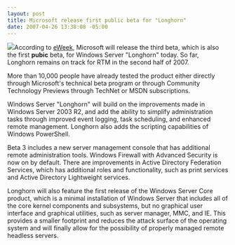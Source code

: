 ```yaml
---
layout: post
title: Microsoft release first public beta for "Longhorn"
date: 2007-04-26 13:38:08 -05:00
---
```


[![](http://www.microsoft.com/library/media/1033/windowsserver/longhorn/graphics/homepage/ItPro.gif)](http://www.microsoft.com/windowsserver/longhorn/audsel.mspx)According to [eWeek](http://www.eweek.com/article2/0,1895,2122094,00.asp), Microsoft will release the third beta, which is also the first **pubic** beta, for Windows Server "Longhorn" today. So far, Longhorn remains on track for RTM in the second half of 2007.

More than 10,000 people have already tested the product either directly through Microsoft's technical beta program or through Community Technology Previews through TechNet or MSDN subscriptions.

Windows Server "Longhorn" will build on the improvements made in Windows Server 2003 R2, and add the ability to simplify administration tasks through improved event logging, task scheduling, and enhanced remote management. Longhorn also adds the scripting capabilities of Windows PowerShell.

Beta 3 includes a new server management console that has additional remote administration tools. Windows Firewall with Advanced Security is now on by default. There are improvements in Active Directory Federation Services, which has additional roles and functionality, such as print services and Active Directory Lightweight services.

Longhorn will also feature the first release of the Windows Server Core product, which is a <font face="Arial">minimal </font>installation of Windows Server that <font face="Arial">includes </font>all of the core kernel components and subsystems, but no graphical user interface and graphical utilities, such as server manager, MMC, and IE. This provides a smaller footprint and reduces the attack surface of the operating system and will finally allow for the possibility of properly managed remote headless servers.
